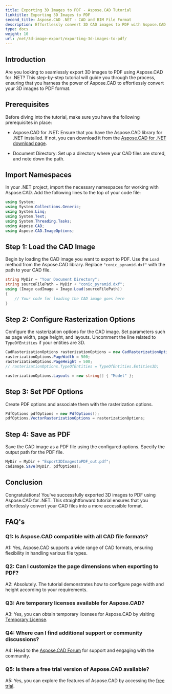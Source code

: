 ```yaml
---
title: Exporting 3D Images to PDF - Aspose.CAD Tutorial
linktitle: Exporting 3D Images to PDF
second_title: Aspose.CAD .NET - CAD and BIM File Format
description: Effortlessly convert 3D CAD images to PDF with Aspose.CAD for .NET. Follow our step-by-step tutorial for seamless PDF export.
type: docs
weight: 10
url: /net/3d-image-export/exporting-3d-images-to-pdf/
---
```

## Introduction

Are you looking to seamlessly export 3D images to PDF using Aspose.CAD for .NET? This step-by-step tutorial will guide you through the process, ensuring that you harness the power of Aspose.CAD to effortlessly convert your 3D images to PDF format.

## Prerequisites

Before diving into the tutorial, make sure you have the following prerequisites in place:

- Aspose.CAD for .NET: Ensure that you have the Aspose.CAD library for .NET installed. If not, you can download it from the [Aspose.CAD for .NET download page](https://releases.aspose.com/cad/net/).

- Document Directory: Set up a directory where your CAD files are stored, and note down the path.

## Import Namespaces

In your .NET project, import the necessary namespaces for working with Aspose.CAD. Add the following lines to the top of your code file:

```csharp
using System;
using System.Collections.Generic;
using System.Linq;
using System.Text;
using System.Threading.Tasks;
using Aspose.CAD;
using Aspose.CAD.ImageOptions;
```

## Step 1: Load the CAD Image

Begin by loading the CAD image you want to export to PDF. Use the `Load` method from the Aspose.CAD library. Replace `"conic_pyramid.dxf"` with the path to your CAD file.

```csharp
string MyDir = "Your Document Directory";
string sourceFilePath = MyDir + "conic_pyramid.dxf";
using (Image cadImage = Image.Load(sourceFilePath))
{
    // Your code for loading the CAD image goes here
}
```

## Step 2: Configure Rasterization Options

Configure the rasterization options for the CAD image. Set parameters such as page width, page height, and layouts. Uncomment the line related to `TypeOfEntities` if your entities are 3D.

```csharp
CadRasterizationOptions rasterizationOptions = new CadRasterizationOptions();
rasterizationOptions.PageWidth = 500;
rasterizationOptions.PageHeight = 500;
// rasterizationOptions.TypeOfEntities = TypeOfEntities.Entities3D;

rasterizationOptions.Layouts = new string[] { "Model" };
```

## Step 3: Set PDF Options

Create PDF options and associate them with the rasterization options.

```csharp
PdfOptions pdfOptions = new PdfOptions();
pdfOptions.VectorRasterizationOptions = rasterizationOptions;
```

## Step 4: Save as PDF

Save the CAD image as a PDF file using the configured options. Specify the output path for the PDF file.

```csharp
MyDir = MyDir + "Export3DImagestoPDF_out.pdf";
cadImage.Save(MyDir, pdfOptions);
```

## Conclusion

Congratulations! You've successfully exported 3D images to PDF using Aspose.CAD for .NET. This straightforward tutorial ensures that you effortlessly convert your CAD files into a more accessible format.

## FAQ's

### Q1: Is Aspose.CAD compatible with all CAD file formats?

A1: Yes, Aspose.CAD supports a wide range of CAD formats, ensuring flexibility in handling various file types.

### Q2: Can I customize the page dimensions when exporting to PDF?

A2: Absolutely. The tutorial demonstrates how to configure page width and height according to your requirements.

### Q3: Are temporary licenses available for Aspose.CAD?

A3: Yes, you can obtain temporary licenses for Aspose.CAD by visiting [Temporary License](https://purchase.aspose.com/temporary-license/).

### Q4: Where can I find additional support or community discussions?

A4: Head to the [Aspose.CAD Forum](https://forum.aspose.com/c/cad/19) for support and engaging with the community.

### Q5: Is there a free trial version of Aspose.CAD available?

A5: Yes, you can explore the features of Aspose.CAD by accessing the [free trial](https://releases.aspose.com/).
